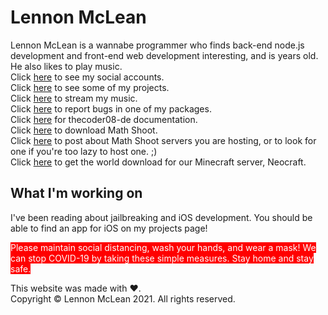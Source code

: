 # Lennon McLean
Lennon McLean is a wannabe programmer who finds back-end node.js development and front-end web development interesting, and is <span style="color: red;" id="age"></span> years old. He also likes to play music.  
Click [here](social.md) to see my social accounts.  
Click [here](projects.md) to see some of my projects.  
Click [here](music.md) to stream my music.  
Click [here](bugs.md) to report bugs in one of my packages.  
Click [here](thecoder08-de.md) for thecoder08-de documentation.  
Click [here](math-shoot-download.md) to download Math Shoot.  
Click [here](servers.md) to post about Math Shoot servers you are hosting, or to look for one if you're too lazy to host one. ;)  
Click [here](world-archive.md) to get the world download for our Minecraft server, Neocraft.
## What I'm working on
I've been reading about jailbreaking and iOS development. You should be able to find an app for iOS on my projects page!

<span style="background-color: red; color: white;">Please maintain social distancing, wash your hands, and wear a mask! We can stop COVID-19 by taking these simple measures. Stay home and stay safe.</span>

This website was made with ♥.  
Copyright © Lennon McLean 2021. All rights reserved.
<title>Lennon McLean</title>
<script src="node_modules/@thecoder08/docuget/main.js"></script>
<script>$('#age').innerHTML = new Date().getFullYear() - 2008;</script>
